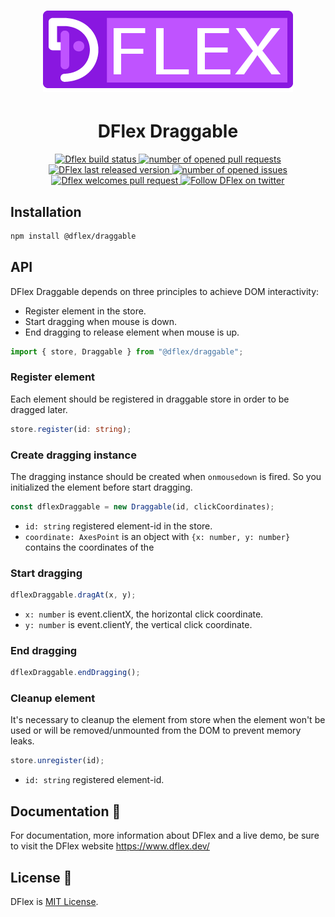 <h1 align="center">
  <a href="https://www.dflex.dev/" target="_blank">
    <img
    src="https://raw.githubusercontent.com/dflex-js/dflex/master/DFlex-readme.png"
    alt="DFlex is a Javascript library for modern Drag and Drop apps" />
  </a>
</h1>

<h1 align="center">DFlex Draggable</h1>

<p align="center">
  <a href="https://github.com/dflex-js/dflex">
    <img
    src="https://img.shields.io/github/workflow/status/dflex-js/dflex/Unit Test"
    alt="Dflex build status" />
  </a>
  <a href="https://github.com/dflex-js/dflex/pulls">
    <img
    src="https://img.shields.io/github/issues-pr/dflex-js/dflex"
    alt="number of opened pull requests"/>
  </a>
  <a href="https://www.npmjs.com/package/@dflex/dnd">
    <img
    src="https://img.shields.io/npm/v/@dflex/dnd"
    alt="DFlex last released version" />
  </a>
  <a href="https://github.com/dflex-js/dflex/issues">
  <img
    src="https://img.shields.io/github/issues/dflex-js/dflex"
    alt="number of opened issues"/>
  </a>
  <a href="https://github.com/dflex-js/dflex/pulls">
   <img
   src="https://img.shields.io/badge/PRs-welcome-brightgreen.svg"
   alt="Dflex welcomes pull request" />
  </a>
  <a href="https://twitter.com/intent/follow?screen_name=dflex_js">
    <img
    src="https://img.shields.io/twitter/url?label=Follow%20%40dflex_js&style=social&url=https%3A%2F%2Ftwitter.com%2Fdflex_js"
    alt="Follow DFlex on twitter" />
  </a>
</p>

## Installation

```bash
npm install @dflex/draggable
```

## API

DFlex Draggable depends on three principles to achieve DOM interactivity:

- Register element in the store.
- Start dragging when mouse is down.
- End dragging to release element when mouse is up.

```js
import { store, Draggable } from "@dflex/draggable";
```

### Register element

Each element should be registered in draggable store in order to be dragged later.

```ts
store.register(id: string);
```

### Create dragging instance

The dragging instance should be created when `onmousedown` is fired. So you
initialized the element before start dragging.

```ts
const dflexDraggable = new Draggable(id, clickCoordinates);
```

- `id: string` registered element-id in the store.
- `coordinate: AxesPoint` is an object with `{x: number, y: number}` contains the coordinates of the

### Start dragging

```ts
dflexDraggable.dragAt(x, y);
```

- `x: number` is event.clientX, the horizontal click coordinate.
- `y: number` is event.clientY, the vertical click coordinate.

### End dragging

```ts
dflexDraggable.endDragging();
```

### Cleanup element

It's necessary to cleanup the element from store when the element won't be used
or will be removed/unmounted from the DOM to prevent memory leaks.

```ts
store.unregister(id);
```

- `id: string` registered element-id.

## Documentation 📖

For documentation, more information about DFlex and a live demo, be sure to visit the DFlex website <https://www.dflex.dev/>

## License 🤝

DFlex is [MIT License](LICENSE).
